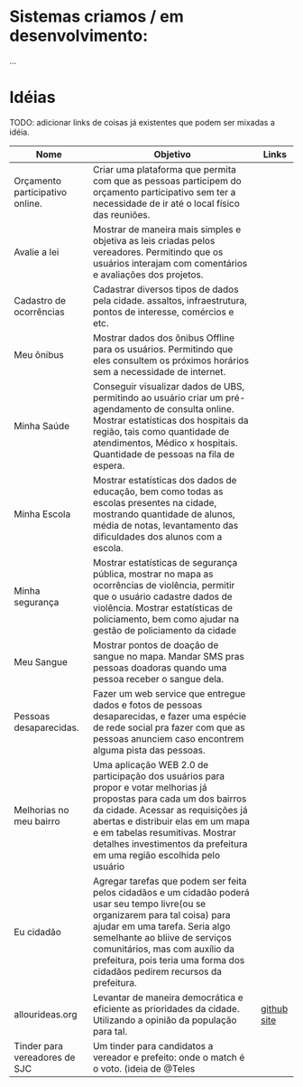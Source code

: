 # Sistemas criamos / em desenvolvimento:

...

# Idéias

TODO: adicionar links de coisas já existentes que podem ser mixadas a idéia.

| Nome          | Objetivo          | Links |
| ------------- | ----------- | --------------- |
|  Orçamento participativo online. |  Criar uma plataforma que permita com que as pessoas participem do orçamento participativo sem ter a necessidade de ir até o local físico das reuniões.
|  Avalie a lei | Mostrar de maneira mais simples e objetiva as leis criadas pelos vereadores. Permitindo que os usuários interajam com comentários e avaliações dos projetos.
|  Cadastro de ocorrências |  Cadastrar diversos tipos de dados pela cidade. assaltos, infraestrutura, pontos de interesse, comércios e etc.
|  Meu ônibus |  Mostrar dados dos ônibus Offline para os usuários. Permitindo que eles consultem os próximos horários sem a necessidade de internet.
|  Minha Saúde |  Conseguir visualizar dados de UBS, permitindo ao usuário criar um pré-agendamento de consulta online. Mostrar estatísticas dos hospitais da região, tais como quantidade de atendimentos, Médico x hospitais. Quantidade de pessoas na fila de espera.
|  Minha Escola |  Mostrar estatísticas dos dados de educação, bem como todas as escolas presentes na cidade, mostrando quantidade de alunos, média de notas, levantamento das dificuldades dos alunos com a escola.
|  Minha segurança |  Mostrar estatísticas de segurança pública, mostrar no mapa as ocorrências de violência, permitir que o usuário cadastre dados de violência. Mostrar estatísticas de policiamento, bem como ajudar na gestão de policiamento da cidade
|  Meu Sangue |  Mostrar pontos de doação de sangue no mapa. Mandar SMS pras pessoas doadoras quando uma pessoa receber o sangue dela.
|  Pessoas desaparecidas. |  Fazer um web service que entregue dados e fotos de pessoas desaparecidas, e fazer uma espécie de rede social pra fazer com que as pessoas anunciem caso encontrem alguma pista das pessoas.
|  Melhorias no meu bairro |  Uma aplicação WEB 2.0 de participação dos usuários para propor e votar melhorias já propostas para cada um dos bairros da cidade. Acessar as requisições já abertas e distribuir elas em um mapa e em tabelas resumitivas. Mostrar detalhes investimentos da prefeitura em uma região escolhida pelo usuário
|  Eu cidadão |  Agregar tarefas que podem ser feita pelos cidadãos e um cidadão poderá usar seu tempo livre(ou se organizarem para tal coisa) para ajudar em uma tarefa. Seria algo semelhante ao bliive de serviços comunitários, mas com auxílio da prefeitura, pois teria uma forma dos cidadãos pedirem recursos da prefeitura.
|  allourideas.org |  Levantar de maneira democrática e eficiente as prioridades da cidade. Utilizando a opinião da população para tal. | [github](https://github.com/allourideas) [site](http://www.allourideas.org/)
|  Tinder para vereadores de SJC |  Um tinder para candidatos a vereador e prefeito: onde o match é o voto. (ideia de @Teles | 


